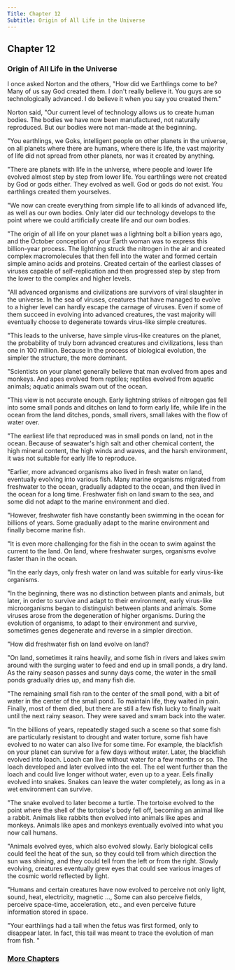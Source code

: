 ```yaml
---
Title: Chapter 12
Subtitle: Origin of All Life in the Universe
---
```

## Chapter 12
### Origin of All Life in the Universe

I once asked Norton and the others, "How did we Earthlings come to be? Many of us say God created them. I don't really believe it. You guys are so technologically advanced. I do believe it when you say you created them."

Norton said, "Our current level of technology allows us to create human bodies. The bodies we have now been manufactured, not naturally reproduced. But our bodies were not man-made at the beginning.

"You earthlings, we Goks, intelligent people on other planets in the universe, on all planets where there are humans, where there is life, the vast majority of life did not spread from other planets, nor was it created by anything.

"There are planets with life in the universe, where people and lower life evolved almost step by step from lower life. You earthlings were not created by God or gods either. They evolved as well. God or gods do not exist. You earthlings created them yourselves.

"We now can create everything from simple life to all kinds of advanced life, as well as our own bodies. Only later did our technology develops to the point where we could artificially create life and our own bodies.

"The origin of all life on your planet was a lightning bolt a billion years ago, and the October conception of your Earth woman was to express this billion-year process. The lightning struck the nitrogen in the air and created complex macromolecules that then fell into the water and formed certain simple amino acids and proteins. Created certain of the earliest classes of viruses capable of self-replication and then progressed step by step from the lower to the complex and higher levels.

"All advanced organisms and civilizations are survivors of viral slaughter in the universe. In the sea of viruses, creatures that have managed to evolve to a higher level can hardly escape the carnage of viruses. Even if some of them succeed in evolving into advanced creatures, the vast majority will eventually choose to degenerate towards virus-like simple creatures.

"This leads to the universe, have simple virus-like creatures on the planet, the probability of truly born advanced creatures and civilizations, less than one in 100 million. Because in the process of biological evolution, the simpler the structure, the more dominant.

"Scientists on your planet generally believe that man evolved from apes and monkeys. And apes evolved from reptiles; reptiles evolved from aquatic animals; aquatic animals swam out of the ocean.

"This view is not accurate enough. Early lightning strikes of nitrogen gas fell into some small ponds and ditches on land to form early life, while life in the ocean from the land ditches, ponds, small rivers, small lakes with the flow of water over.

"The earliest life that reproduced was in small ponds on land, not in the ocean. Because of seawater's high salt and other chemical content, the high mineral content, the high winds and waves, and the harsh environment, it was not suitable for early life to reproduce.

"Earlier, more advanced organisms also lived in fresh water on land, eventually evolving into various fish. Many marine organisms migrated from freshwater to the ocean, gradually adapted to the ocean, and then lived in the ocean for a long time. Freshwater fish on land swam to the sea, and some did not adapt to the marine environment and died. 

"However, freshwater fish have constantly been swimming in the ocean for billions of years. Some gradually adapt to the marine environment and finally become marine fish.

"It is even more challenging for the fish in the ocean to swim against the current to the land. On land, where freshwater surges, organisms evolve faster than in the ocean.

"In the early days, only fresh water on land was suitable for early virus-like organisms.

"In the beginning, there was no distinction between plants and animals, but later, in order to survive and adapt to their environment, early virus-like microorganisms began to distinguish between plants and animals. Some viruses arose from the degeneration of higher organisms. During the evolution of organisms, to adapt to their environment and survive, sometimes genes degenerate and reverse in a simpler direction.

"How did freshwater fish on land evolve on land?

"On land, sometimes it rains heavily, and some fish in rivers and lakes swim around with the surging water to feed and end up in small ponds, a dry land. As the rainy season passes and sunny days come, the water in the small ponds gradually dries up, and many fish die.

"The remaining small fish ran to the center of the small pond, with a bit of water in the center of the small pond. To maintain life, they waited in pain. Finally, most of them died, but there are still a few fish lucky to finally wait until the next rainy season. They were saved and swam back into the water.

"In the billions of years, repeatedly staged such a scene so that some fish are particularly resistant to drought and water torture, some fish have evolved to no water can also live for some time. For example, the blackfish on your planet can survive for a few days without water. Later, the blackfish evolved into loach. Loach can live without water for a few months or so. The loach developed and later evolved into the eel. The eel went further than the loach and could live longer without water, even up to a year. Eels finally evolved into snakes. Snakes can leave the water completely, as long as in a wet environment can survive.

"The snake evolved to later become a turtle. The tortoise evolved to the point where the shell of the tortoise's body fell off, becoming an animal like a rabbit. Animals like rabbits then evolved into animals like apes and monkeys. Animals like apes and monkeys eventually evolved into what you now call humans.

"Animals evolved eyes, which also evolved slowly. Early biological cells could feel the heat of the sun, so they could tell from which direction the sun was shining, and they could tell from the left or from the right. Slowly evolving, creatures eventually grew eyes that could see various images of the cosmic world reflected by light.

"Humans and certain creatures have now evolved to perceive not only light, sound, heat, electricity, magnetic ..., Some can also perceive fields, perceive space-time, acceleration, etc., and even perceive future information stored in space.

"Your earthlings had a tail when the fetus was first formed, only to disappear later. In fact, this tail was meant to trace the evolution of man from fish. "

### [More Chapters](https://www.amazon.com/dp/B09T6YYYVS/)
